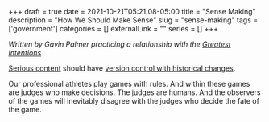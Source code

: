 +++ 
draft = true
date = 2021-10-21T05:21:08-05:00
title = "Sense Making"
description = "How We Should Make Sense"
slug = "sense-making" 
tags = ['government']
categories = []
externalLink = ""
series = []
+++

*Written by Gavin Palmer practicing a relationship with the [Greatest Intentions](/posts/helping-the-greatest-intentions)*

[Serious content](/posts/content-creation) should have [version control with historical changes](https://github.com/heroLFG/hugo-herolfg-site/commits/dev/content/posts/sense-making.md).

Our professional athletes play games with rules.  And within these games are judges who make decisions.  The judges are humans.  And the observers of the games will inevitably disagree with the judges who decide the fate of the game.
